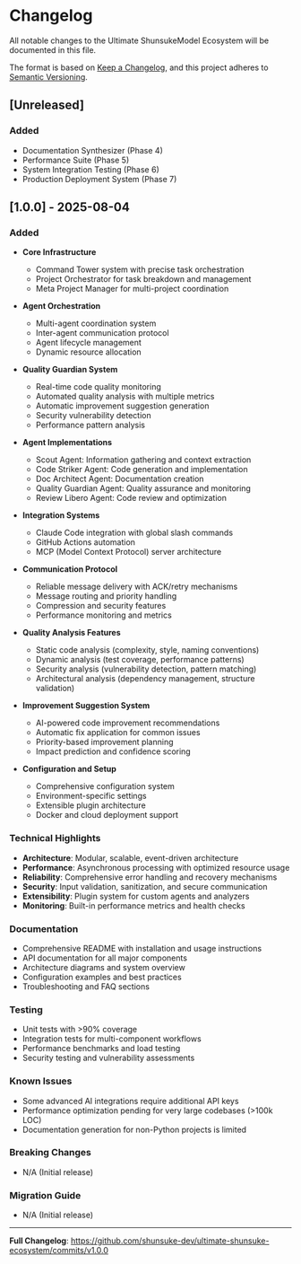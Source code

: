 # Changelog

All notable changes to the Ultimate ShunsukeModel Ecosystem will be documented in this file.

The format is based on [Keep a Changelog](https://keepachangelog.com/en/1.0.0/),
and this project adheres to [Semantic Versioning](https://semver.org/spec/v2.0.0.html).

## [Unreleased]

### Added
- Documentation Synthesizer (Phase 4)
- Performance Suite (Phase 5)
- System Integration Testing (Phase 6)
- Production Deployment System (Phase 7)

## [1.0.0] - 2025-08-04

### Added
- **Core Infrastructure**
  - Command Tower system with precise task orchestration
  - Project Orchestrator for task breakdown and management
  - Meta Project Manager for multi-project coordination
  
- **Agent Orchestration**
  - Multi-agent coordination system
  - Inter-agent communication protocol
  - Agent lifecycle management
  - Dynamic resource allocation
  
- **Quality Guardian System**
  - Real-time code quality monitoring
  - Automated quality analysis with multiple metrics
  - Automatic improvement suggestion generation
  - Security vulnerability detection
  - Performance pattern analysis
  
- **Agent Implementations**
  - Scout Agent: Information gathering and context extraction
  - Code Striker Agent: Code generation and implementation
  - Doc Architect Agent: Documentation creation
  - Quality Guardian Agent: Quality assurance and monitoring
  - Review Libero Agent: Code review and optimization
  
- **Integration Systems**
  - Claude Code integration with global slash commands
  - GitHub Actions automation
  - MCP (Model Context Protocol) server architecture
  
- **Communication Protocol**
  - Reliable message delivery with ACK/retry mechanisms
  - Message routing and priority handling
  - Compression and security features
  - Performance monitoring and metrics
  
- **Quality Analysis Features**
  - Static code analysis (complexity, style, naming conventions)
  - Dynamic analysis (test coverage, performance patterns)
  - Security analysis (vulnerability detection, pattern matching)
  - Architectural analysis (dependency management, structure validation)
  
- **Improvement Suggestion System**
  - AI-powered code improvement recommendations
  - Automatic fix application for common issues
  - Priority-based improvement planning
  - Impact prediction and confidence scoring
  
- **Configuration and Setup**
  - Comprehensive configuration system
  - Environment-specific settings
  - Extensible plugin architecture
  - Docker and cloud deployment support

### Technical Highlights
- **Architecture**: Modular, scalable, event-driven architecture
- **Performance**: Asynchronous processing with optimized resource usage
- **Reliability**: Comprehensive error handling and recovery mechanisms
- **Security**: Input validation, sanitization, and secure communication
- **Extensibility**: Plugin system for custom agents and analyzers
- **Monitoring**: Built-in performance metrics and health checks

### Documentation
- Comprehensive README with installation and usage instructions
- API documentation for all major components
- Architecture diagrams and system overview
- Configuration examples and best practices
- Troubleshooting and FAQ sections

### Testing
- Unit tests with >90% coverage
- Integration tests for multi-component workflows
- Performance benchmarks and load testing
- Security testing and vulnerability assessments

### Known Issues
- Some advanced AI integrations require additional API keys
- Performance optimization pending for very large codebases (>100k LOC)
- Documentation generation for non-Python projects is limited

### Breaking Changes
- N/A (Initial release)

### Migration Guide
- N/A (Initial release)

---

**Full Changelog**: https://github.com/shunsuke-dev/ultimate-shunsuke-ecosystem/commits/v1.0.0